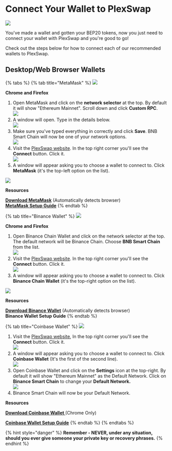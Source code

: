 # Connect Your Wallet to PlexSwap

![](../.gitbook/assets/Connect\_Wallet.png)

You've made a wallet and gotten your BEP20 tokens, now you just need to connect your wallet with PlexSwap and you're good to go!

Check out the steps below for how to connect each of our recommended wallets to PlexSwap.

## **Desktop/Web Browser Wallets**

{% tabs %}
{% tab title="MetaMask" %}
![](<../.gitbook/assets/metamask\_850 (1) (1) (1) (1) (1) (1) (1) (1) (1) (1) (1) (1) (1) (1) (1) (1) (23).png>)

**Chrome and Firefox**

1. Open MetaMask and click on the **network selector** at the top. By default it will show "Ethereum Mainnet". Scroll down and click **Custom RPC**.\
   ![](<../.gitbook/assets/image (84).png>)
2. A window will open. Type in the details below.\
   ![](<../.gitbook/assets/image (85).png>)
3. Make sure you've typed everything in correctly and click **Save**. BNB Smart Chain will now be one of your network options.\
   ![](<../.gitbook/assets/image (86).png>)
4. Visit the [PlexSwap website](https://swap.plexfinance.us). In the top right corner you'll see the **Connect** button. Click it.\
   ![](../.gitbook/assets/plex-connect-wallet.png)
5. A window will appear asking you to choose a wallet to connect to. Click **MetaMask** (it's the top-left option on the list).

![](<../.gitbook/assets/plex-connect-wallet-generic (2).png>)

**Resources**

[**Download MetaMask**](https://metamask.io/download.html) (Automatically detects browser)\
[**MetaMask Setup Guide**](https://academy.binance.com/en/articles/connecting-metamask-to-binance-smart-chain)
{% endtab %}

{% tab title="Binance Wallet" %}
![](../.gitbook/assets/binance\_850.png)

**Chrome and Firefox**

1. Open Binance Chain Wallet and click on the network selector at the top. The default network will be Binance Chain. Choose **BNB Smart Chain** from the list.\
   ![](../.gitbook/assets/plex-connect-wallet-binance-II.png)
2. Visit the [PlexSwap website](https://swap.plexfinance.us). In the top right corner you'll see the **Connect** button. Click it.\
   ![](../.gitbook/assets/plex-connect-wallet.png)
3. A window will appear asking you to choose a wallet to connect to. Click **Binance Chain Wallet** (it's the top-right option on the list).

![](<../.gitbook/assets/plex-connect-wallet-generic (2).png>)

**Resources**

[**Download Binance Wallet**](https://www.binance.org/en) (Automatically detects browser)\
**Binance Wallet Setup Guide**
{% endtab %}

{% tab title="Coinbase Wallet" %}
![](<../.gitbook/assets/coinbase\_850 (1) (1) (1) (1) (1) (1) (1) (1) (1) (1) (1) (1) (1) (1) (1) (1) (9).png>)

1. Visit the [PlexSwap website](https://swap.plexfinance.us), In the top right corner you'll see the **Connect** button. Click it.\
   ![](../.gitbook/assets/cb-desktop-3.png)
2. A window will appear asking you to choose a wallet to connect to. Click **Coinbase Wallet** (It's the first of the second line).\
   ![](<../.gitbook/assets/plex-connect-wallet-generic (2).png>)
3. Open Coinbase Wallet and click on the **Settings** icon at the top-right. By default it will show "Ethereum Mainnet" as the Default Network. Click on **Binance Smart Chain** to change your **Default Network.**\
   ![](../.gitbook/assets/plex-connect-wallet-coinbase-III.png)
4. Binance Smart Chain will now be your Default Network.

**Resources**

[**Download Coinbase Wallet**](https://chrome.google.com/webstore/detail/coinbase-wallet-extension/hnfanknocfeofbddgcijnmhnfnkdnaad?hl=en\&authuser=0)[ ](https://chrome.google.com/webstore/detail/coinbase-wallet-extension/hnfanknocfeofbddgcijnmhnfnkdnaad?hl=en\&authuser=0)(Chrome Only)

[**Coinbase Wallet Setup Guide**](https://www.coinbase.com/wallet/getting-started-extension)
{% endtab %}
{% endtabs %}

{% hint style="danger" %}
**Remember - NEVER, under any situation, should you ever give someone your private key or recovery phrases.**
{% endhint %}

